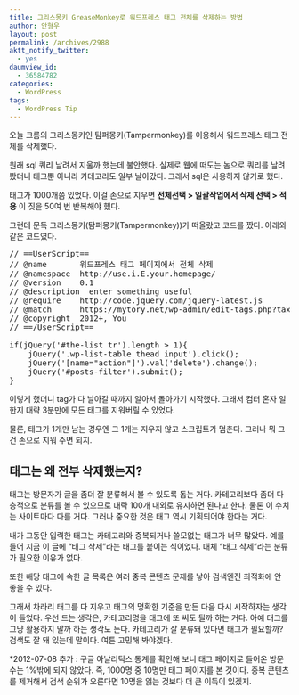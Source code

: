 ```yaml
---
title: 그리스몽키 GreaseMonkey로 워드프레스 태그 전체를 삭제하는 방법
author: 안형우
layout: post
permalink: /archives/2988
aktt_notify_twitter:
  - yes
daumview_id:
  - 36584782
categories:
  - WordPress
tags:
  - WordPress Tip
---
```

오늘 크롬의 그리스몽키인 탐퍼몽키(Tampermonkey)를 이용해서 워드프레스 태그 전체를 삭제했다.

원래 sql 쿼리 날려서 지울까 했는데 불안했다. 실제로 웹에 떠도는 놈으로 쿼리를 날려 봤더니 태그뿐 아니라 카테고리도 일부 날아갔다. 그래서 sql은 사용하지 않기로 했다.

태그가 1000개쯤 있었다. 이걸 손으로 지우면 **전체선택 > 일괄작업에서 삭제 선택 > 적용** 이 짓을 50여 번 반복해야 했다.

그런데 문득 그리스몽키(탐퍼몽키(Tampermonkey))가 떠올랐고 코드를 짰다. 아래와 같은 코드였다.

<pre class="brush: javascript; gutter: true; first-line: 1">// ==UserScript==
// @name       워드프레스 태그 페이지에서 전체 삭제
// @namespace  http://use.i.E.your.homepage/
// @version    0.1
// @description  enter something useful
// @require    http://code.jquery.com/jquery-latest.js
// @match      https://mytory.net/wp-admin/edit-tags.php?taxonomy=post_tag*
// @copyright  2012+, You
// ==/UserScript==

if(jQuery(&#039;#the-list tr&#039;).length &gt; 1){
    jQuery(&#039;.wp-list-table thead input&#039;).click();
    jQuery(&#039;[name="action"]&#039;).val(&#039;delete&#039;).change();
    jQuery(&#039;#posts-filter&#039;).submit();
}</pre>

이렇게 했더니 tag가 다 날아갈 때까지 알아서 돌아가기 시작했다. 그래서 컴터 혼자 일한지 대략 3분만에 모든 태그를 지워버릴 수 있었다.

물론, 태그가 1개만 남는 경우엔 그 1개는 지우지 않고 스크립트가 멈춘다. 그러나 뭐 그건 손으로 지워 주면 되지.

## 태그는 왜 전부 삭제했는지?

태그는 방문자가 글을 좀더 잘 분류해서 볼 수 있도록 돕는 거다. 카테고리보다 좀더 다층적으로 분류를 볼 수 있으므로 대략 100개 내외로 유지하면 된다고 한다. 물론 이 수치는 사이트마다 다를 거다. 그러나 중요한 것은 태그 역시 기획되어야 한다는 거다.

내가 그동안 입력한 태그는 카테고리와 중복되거나 쓸모없는 태그가 너무 많았다. 예를 들어 지금 이 글에 &#8220;태그 삭제&#8221;라는 태그를 붙이는 식이었다. 대체 &#8220;태그 삭제&#8221;라는 분류가 필요한 이유가 없다.

또한 해당 태그에 속한 글 목록은 여러 중복 콘텐츠 문제를 낳아 검색엔진 최적화에 안 좋을 수 있다.

그래서 차라리 태그를 다 지우고 태그의 명확한 기준을 만든 다음 다시 시작하자는 생각이 들었다. 우선 드는 생각은, 카테고리명을 태그에 또 써도 될까 하는 거다. 아예 태그를 그냥 활용하지 말까 하는 생각도 든다. 카테고리가 잘 분류돼 있다면 태그가 필요할까? 검색도 잘 돼 있는데 말이다. 여튼 고민해 봐야겠다.

*2012-07-08 추가 : 구글 아날리틱스 통계를 확인해 보니 태그 페이지로 들어온 방문수는 1%밖에 되지 않았다. 즉, 1000명 중 10명만 태그 페이지를 본 것이다. 중복 콘텐츠를 제거해서 검색 순위가 오른다면 10명을 잃는 것보다 더 큰 이득이 있겠지.